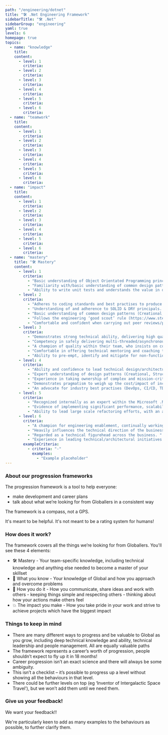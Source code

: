 ```yaml
---
path: "/engineering/dotnet"
title: "🛠️ .Net Engineering Framework"
sidebarTitle: "🛠️ .Net"
sidebarGroup: "engineering"
yaml: true
levels: 6
homepage: true
topics:
  - name: "knowledge"
    title:
    content:
      - level: 1
        criteria:
      - level: 2
        criteria:
      - level: 3
        criteria:
      - level: 4
        criteria:
      - level: 5
        criteria:
      - level: 6
        criteria:
  - name: "teamwork"
    title:
    content:
      - level: 1
        criteria:
      - level: 2
        criteria:
      - level: 3
        criteria:
      - level: 4
        criteria:
      - level: 5
        criteria:
      - level: 6
        criteria:
  - name: "impact"
    title:
    content:
      - level: 1
        criteria:
      - level: 2
        criteria:
      - level: 3
        criteria:
      - level: 4
        criteria:
      - level: 5
        criteria:
      - level: 6
        criteria:
  - name: "mastery"
    title: "🛠️ Mastery"
    content:
      - level: 1
        criteria:
          - "Basic understanding of Object Orientated Programming principals."
          - "Familiarity with/basic understanding of common design patterns"
          - "Ability to write unit tests and understands the value in doing so."
      - level: 2
        criteria:
          - "Adheres to coding standards and best practises to produce clear and concise code. "
          - "Understanding of and adherence to SOLID & DRY principals. "
          - "Basic understanding of common design patterns (Creational, Structural, Behavioural) and able to follow what has already been implemented.  "
          - "Follows the engineering ‘good scout’ rule (https://www.stepsize.com/blog/how-to-be-an-effective-boy-girl-scout-engineer) - exercising judgment around when to enhance/refactor code and when to flag it for a future iteration/further discussion. "
          - "Comfortable and confident when carrying out peer reviews/pair programming sessions.  "
      - level: 3
        criteria:
          - "Demonstrates strong technical ability, delivering high quality distributed applications. "
          - "Competency in safely delivering multi-threaded/asynchronous solutions."
          - "A champion of quality within their team, who insists on comprehensive unit & automation testing covering everything the team deliver. "
          - "Comfortable in offering technical mentoring and coaching to less experienced team members. "
          - "Ability to pre-empt, identify and mitigate for non-functional requirements (performance, security, accessibility etc.) "
      - level: 4
        criteria:
          - "Ability and confidence to lead technical design/architectural discussions within the team."
          - "Expert understanding of design patterns (Creational, Structural, Behavioural) and influences adoption of these where and when appropriate. "
          - "Experience in taking ownership of complex and mission-critical Production issues, providing technical leadership through to resolution and producing RCA documentation as appropriate. "
          - "Demonstrates pragmatism to weigh up the cost/impact of incurring tech debt vs. time to delivery. "
          - "An advocate for industry best practises (DevOps, CI/CD, TDD etc.) "
      - level: 5
        criteria:
          - "Recognized internally as an expert within the Microsoft .NET space. "
          - "Evidence of implementing significant performance, scalability, and security improvements within Global’s suite of applications. "
          - "Ability to lead large scale refactoring efforts, with an ability to justify where/why it makes business sense to do so. "
      - level: 6
        criteria:
          - "A champion for engineering enablement, continually working across the organisation to reduce friction and roadblocks to delivery for the engineering group. "
          - "Heavily influences the technical direction of the business; technologies adopted, patterns and principals implemented. "
          - "Regarded as a technical figurehead across the business. "
          - "Experience in leading technical/architectural initiatives across multiple concurrent teams/the entire organisation. "
        exampleCriteria:
          - criteria: "-"
            examples:
              - "Example placeholder"
---
```

### About our progression frameworks
The progression framework is a tool to help everyone:
- make development and career plans
- talk about what we’re looking for from Globallers in a consistent way

The framework is a compass, not a GPS.

It's meant to be helpful. It's not meant to be a rating system for humans!

### How does it work?
The framework covers all the things we’re looking for from Globallers. You'll see these 4 elements:
- 🛠 Mastery - Your team-specific knowledge, including technical knowledge and anything else needed to become a master of your skillset
- 🧠 What you know - Your knowledge of Global and how you approach and overcome problems
- 🤝 How you do it - How you communicate, share ideas and work with others - keeping things simple and respecting others - thinking about how your actions make others feel
- 💥 The impact you make - How you take pride in your work and strive to achieve projects which have the biggest impact


### Things to keep in mind
- There are many different ways to progress and be valuable to Global as you grow, including deep technical knowledge and ability, technical leadership and people management. All are equally valuable paths
- The framework represents a career’s worth of progression, people shouldn’t expect to fly up it in 18 months!
- Career progression isn’t an exact science and there will always be some ambiguity.
- This isn’t a checklist – it’s possible to progress up a level without showing all the behaviours in that level.
- There could be further levels on top (eg ‘Inventor of Intergalactic Space Travel’), but we won’t add them until we need them.

### Give us your feedback!
We want your feedback!!

We're particularly keen to add as many examples to the behaviours as possible, to further clarify them.
